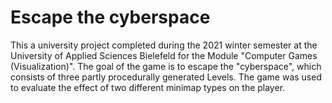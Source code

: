 # Escape the cyberspace

This a university project completed during the 2021 winter semester at the University of Applied Sciences Bielefeld for the Module "Computer Games (Visualization)".
The goal of the game is to escape the "cyberspace", which consists of three partly procedurally generated Levels.
The game was used to evaluate the effect of two different minimap types on the player.
